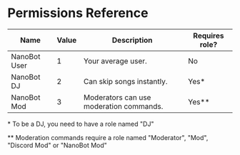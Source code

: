 # Permissions Reference

| Name         | Value | Description                             | Requires role? |
| ------------ | ----- | --------------------------------------- | -------------- |
| NanoBot User | 1     | Your average user.                      | No             |
| NanoBot DJ   | 2     | Can skip songs instantly.               | Yes\*          |
| NanoBot Mod  | 3     | Moderators can use moderation commands. | Yes\*\*        |

\* To be a DJ, you need to have a role named "DJ"

\*\* Moderation commands require a role named "Moderator", "Mod", "Discord Mod" or "NanoBot Mod"
